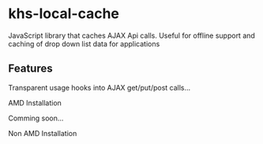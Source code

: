 khs-local-cache
===============

JavaScript library that caches AJAX Api calls. Useful for offline support and caching of drop down list data for applications 

Features
--------

Transparent usage hooks into AJAX get/put/post calls... 

AMD Installation 

   Comming soon...
  
Non AMD Installation

  <script src='khs-local-cache.js'</script>

Example Configurations
----------------------

Load States json data once

  LocalCache.loadOnce('api/states');
  
Load Customer list refresh from server on change (i.e. put/post/delete)

  LocalCache.refreshOnChange('api/customers');

